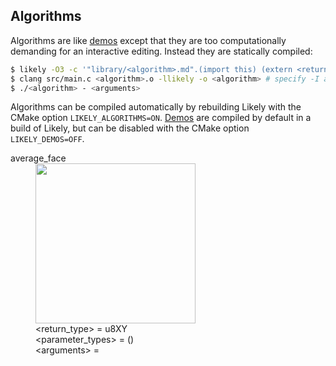 Algorithms
----------
Algorithms are like [demos](?href=demos) except that they are too computationally demanding for an interactive editing.
Instead they are statically compiled:

```bash
$ likely -O3 -c '"library/<algorithm>.md".(import this) (extern <return_type> "likely_test_function" <parameter_types> <algorithm> true)' <algorithm>.o
$ clang src/main.c <algorithm>.o -llikely -o <algorithm> # specify -I and -L as needed
$ ./<algorithm> - <arguments>
```

Algorithms can be compiled automatically by rebuilding Likely with the CMake option `LIKELY_ALGORITHMS=ON`.
[Demos](?href=demos) are compiled by default in a build of Likely, but can be disabled with the CMake option `LIKELY_DEMOS=OFF`.

<dl class="dl-horizontal">
  <dt>average_face</dt>
  <dd><a href="?href=average_face"> <img src="https://github.com/biometrics/likely/releases/download/v0.1/average_face.jpg" class="img-thumbnail" width="256"> </a></dd>
  <dd>&lt;return_type&gt; = u8XY</dd>
  <dd>&lt;parameter_types&gt; = ()</dd>
  <dd>&lt;arguments&gt; = </dd>
</dl>
